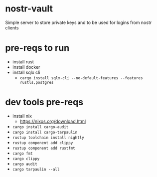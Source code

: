 # nostr-vault
Simple server to store private keys and to be used for logins from nostr clients



# pre-reqs to run
* install rust
* install docker
* install sqlx cli
    - `cargo install sqlx-cli --no-default-features --features rustls,postgres`

# dev tools pre-reqs
* install nix
    - https://nixos.org/download.html
* `cargo install cargo-audit`
* `cargo install cargo-tarpaulin`
* `rustup toolchain install nightly`
* `rustup component add clippy`
* `rustup component add rustfmt`
* `cargo fmt`
* `cargo clippy`
* `cargo audit`
* `cargo tarpaulin --all`